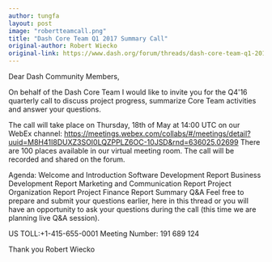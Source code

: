 ```yaml
---
author: tungfa
layout: post
image: "robertteamcall.png"
title: "Dash Core Team Q1 2017 Summary Call"
original-author: Robert Wiecko 
original-link: https://www.dash.org/forum/threads/dash-core-team-q1-2017-summary-call.14878/
---
```

Dear Dash Community Members,

On behalf of the Dash Core Team I would like to invite you for the Q4'16 quarterly call to discuss project progress, summarize Core Team activities and answer your questions.

The call will take place on Thursday, 18th of May at 14:00 UTC on our WebEx channel: 
<https://meetings.webex.com/collabs/#/meetings/detail?uuid=M8H41I8DUXZ3SOI0LQZPPLZ6OC-10JSD&rnd=636025.02699>
There are 100 places available in our virtual meeting room. The call will be recorded and shared on the forum.

Agenda:
Welcome and Introduction
Software Development Report
Business Development Report
Marketing and Communication Report
Project Organization Report
Project Finance Report
Summary
Q&A
Feel free to prepare and submit your questions earlier, here in this thread or you will have an opportunity to ask your questions during the call (this time we are planning live Q&A session). 

US TOLL:+1-415-655-0001
Meeting Number: 191 689 124

Thank you
Robert Wiecko
